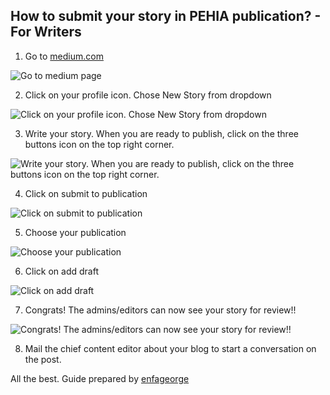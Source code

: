 ## How to submit your story in PEHIA publication? - For Writers  

1. Go to [medium.com](https://medium.com)

![Go to medium page](https://github.com/pehia/handbooks_for_leads/blob/master/images/pehia-submit-article-in-medium-1.png)  

2. Click on your profile icon. Chose New Story from dropdown

![Click on your profile icon. Chose New Story from dropdown](https://github.com/pehia/handbooks_for_leads/blob/master/images/pehia-submit-article-in-medium-2.png)  

3. Write your story. When you are ready to publish, click on the three buttons icon on the top right corner.

![Write your story. When you are ready to publish, click on the three buttons icon on the top right corner.](https://github.com/pehia/handbooks_for_leads/blob/master/images/pehia-submit-article-in-medium-3.png)  

4. Click on submit to publication

![Click on submit to publication](https://github.com/pehia/handbooks_for_leads/blob/master/images/pehia-submit-article-in-medium-4.png)  

5. Choose your publication

![Choose your publication](https://github.com/pehia/handbooks_for_leads/blob/master/images/pehia-submit-article-in-medium-5.png)  

6. Click on add draft

![Click on add draft](https://github.com/pehia/handbooks_for_leads/blob/master/images/pehia-submit-article-in-medium-6.png)  

7. Congrats! The admins/editors can now see your story for review!!

![Congrats! The admins/editors can now see your story for review!!](https://github.com/pehia/handbooks_for_leads/blob/master/images/pehia-submit-article-in-medium-7.png)  

8. Mail the chief content editor about your blog to start a conversation on the post.  


All the best. Guide prepared by [enfageorge](https://github.com/enfageorge)
